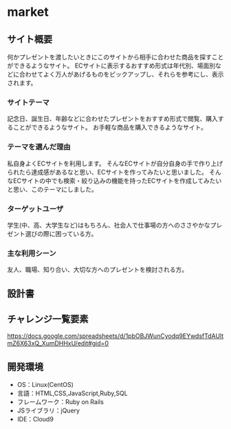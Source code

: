 # market

## サイト概要
何かプレゼントを渡したいときにこのサイトから相手に合わせた商品を探すことができるようなサイト。
ECサイトに表示するおすすめ形式は年代別、場面別などに合わせてよく万人があげるものをピックアップし、それらを参考にし、表示されます。


### サイトテーマ
記念日、誕生日、年齢などに合わせたプレゼントをおすすめ形式で閲覧、購入することができるようなサイト。
お手軽な商品を購入できるようなサイト。

### テーマを選んだ理由
私自身よくECサイトを利用します。
そんなECサイトが自分自身の手で作り上げられたら達成感があるなと思い、ECサイトを作ってみたいと思いました。
そんなECサイトの中でも検索・絞り込みの機能を持ったECサイトを作成してみたいと思い、このテーマにしました。

### ターゲットユーザ
学生(中、高、大学生など)はもちろん、社会人で仕事場の方へのささやかなプレゼント選びの際に困っている方。

### 主な利用シーン
友人、職場、知り合い、大切な方へのプレゼントを検討される方。

## 設計書


## チャレンジ一覧要素
https://docs.google.com/spreadsheets/d/1pbOBJWunCyodq9EYwdsfTdAUltmZ6X63xQ_XumDHHxU/edit#gid=0

## 開発環境
- OS：Linux(CentOS)
- 言語：HTML,CSS,JavaScript,Ruby,SQL
- フレームワーク：Ruby on Rails
- JSライブラリ：jQuery
- IDE：Cloud9
